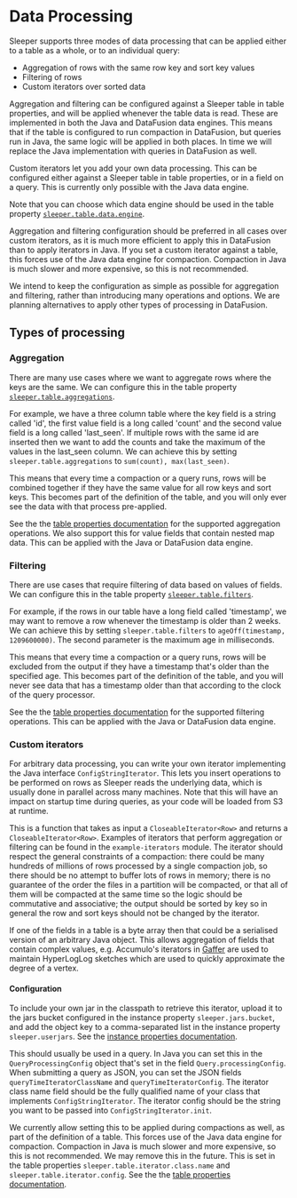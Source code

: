 Data Processing
===============

Sleeper supports three modes of data processing that can be applied either to a table as a whole, or to an individual
query:

- Aggregation of rows with the same row key and sort key values
- Filtering of rows
- Custom iterators over sorted data

Aggregation and filtering can be configured against a Sleeper table in table properties, and will be applied whenever
the table data is read. These are implemented in both the Java and DataFusion data engines. This means that if the table
is configured to run compaction in DataFusion, but queries run in Java, the same logic will be applied in both places.
In time we will replace the Java implementation with queries in DataFusion as well.

Custom iterators let you add your own data processing. This can be configured either against a Sleeper table in table
properties, or in a field on a query. This is currently only possible with the Java data engine.

Note that you can choose which data engine should be used in the table property
[`sleeper.table.data.engine`](properties/table/data_definition.md).

Aggregation and filtering configuration should be preferred in all cases over custom iterators, as it is much more
efficient to apply this in DataFusion than to apply iterators in Java. If you set a custom iterator against a table,
this forces use of the Java data engine for compaction. Compaction in Java is much slower and more expensive, so this is
not recommended.

We intend to keep the configuration as simple as possible for aggregation and filtering, rather than introducing many
operations and options. We are planning alternatives to apply other types of processing in DataFusion.

## Types of processing

### Aggregation

There are many use cases where we want to aggregate rows where the keys are the same. We can configure this in the table
property [`sleeper.table.aggregations`](properties/table/data_definition.md).

For example, we have a three column table where the key field is a string called 'id', the first value field is a long
called 'count' and the second value field is a long called 'last_seen'. If multiple rows with the same id are inserted
then we want to add the counts and take the maximum of the values in the last_seen column. We can achieve this by
setting `sleeper.table.aggregations` to `sum(count), max(last_seen)`.

This means that every time a compaction or a query runs, rows will be combined together if they have the same value for
all row keys and sort keys. This becomes part of the definition of the table, and you will only ever see the data with
that process pre-applied.

See the the [table properties documentation](properties/table/data_definition.md) for the supported aggregation
operations. We also support this for value fields that contain nested map data. This can be applied with the Java or
DataFusion data engine.

### Filtering

There are use cases that require filtering of data based on values of fields. We can configure this in the table
property [`sleeper.table.filters`](properties/table/data_definition.md).

For example, if the rows in our table have a long field called 'timestamp', we may want to remove a row whenever the
timestamp is older than 2 weeks. We can achieve this by setting `sleeper.table.filters`
to `ageOff(timestamp, 1209600000)`. The second parameter is the maximum age in milliseconds.

This means that every time a compaction or a query runs, rows will be excluded from the output if they have a timestamp
that's older than the specified age. This becomes part of the definition of the table, and you will never see data that
has a timestamp older than that according to the clock of the query processor.

See the the [table properties documentation](properties/table/data_definition.md) for the supported filtering
operations. This can be applied with the Java or DataFusion data engine.

### Custom iterators

For arbitrary data processing, you can write your own iterator implementing the Java interface `ConfigStringIterator`.
This lets you insert operations to be performed on rows as Sleeper reads the underlying data, which is usually done in
parallel across many machines. Note that this will have an impact on startup time during queries, as your code will be
loaded from S3 at runtime.

This is a function that takes as input a `CloseableIterator<Row>` and returns a `CloseableIterator<Row>`. Examples of
iterators that perform aggregation or filtering can be found in the `example-iterators` module. The iterator should
respect the general constraints of a compaction: there could be many hundreds of millions of rows processed by a single
compaction job, so there should be no attempt to buffer lots of rows in memory; there is no guarantee of the order the
files in a partition will be compacted, or that all of them will be compacted at the same time so the logic should be
commutative and associative; the output should be sorted by key so in general the row and sort keys should not be
changed by the iterator.

If one of the fields in a table is a byte array then that could be a serialised version of an arbitrary Java object.
This allows aggregation of fields that contain complex values, e.g. Accumulo's iterators in
[Gaffer](https://github.com/gchq/Gaffer) are used to maintain HyperLogLog sketches which are used to quickly
approximate the degree of a vertex.

#### Configuration

To include your own jar in the classpath to retrieve this iterator, upload it to the jars bucket configured in the
instance property `sleeper.jars.bucket`, and add the object key to a comma-separated list in the instance property
`sleeper.userjars`. See the [instance properties documentation](properties/instance/user/common.md).

This should usually be used in a query. In Java you can set this in the `QueryProcessingConfig` object that's set in
the field `Query.processingConfig`. When submitting a query as JSON, you can set the JSON
fields `queryTimeIteratorClassName` and `queryTimeIteratorConfig`. The iterator class name field should be the fully
qualified name of your class that implements `ConfigStringIterator`. The iterator config should be the string you want
to be passed into `ConfigStringIterator.init`.

We currently allow setting this to be applied during compactions as well, as part of the definition of a table. This
forces use of the Java data engine for compaction. Compaction in Java is much slower and more expensive, so this is not
recommended. We may remove this in the future. This is set in the table properties `sleeper.table.iterator.class.name`
and `sleeper.table.iterator.config`. See the the [table properties documentation](properties/table/data_definition.md).
